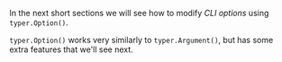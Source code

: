 In the next short sections we will see how to modify *CLI options* using `typer.Option()`.

`typer.Option()` works very similarly to `typer.Argument()`, but has some extra features that we'll see next.
